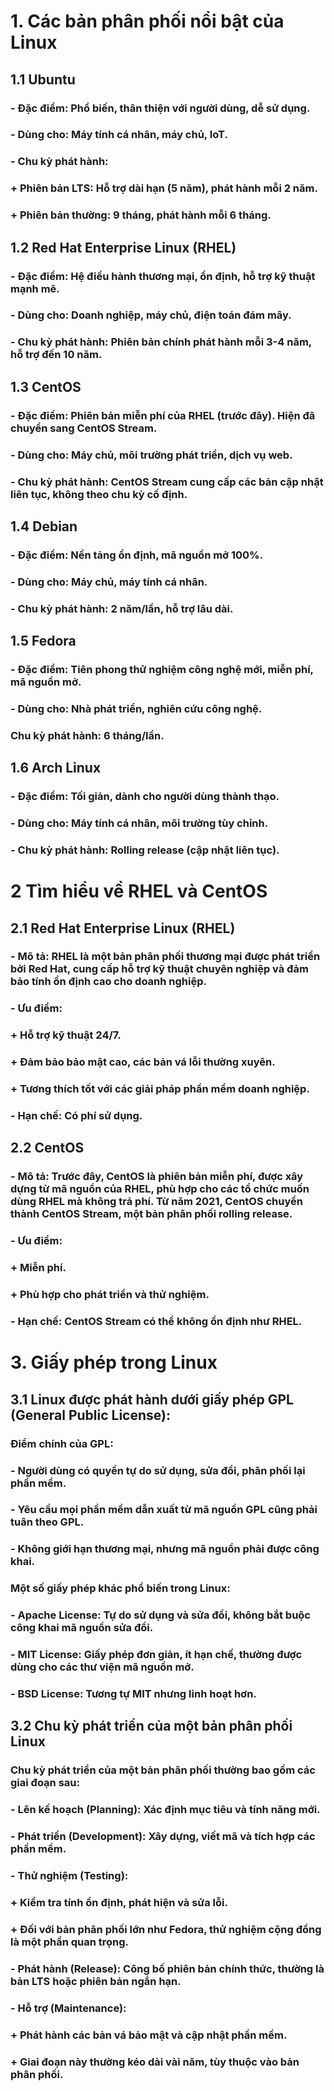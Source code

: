 # 1. Các bản phân phối nổi bật của Linux
## 1.1 Ubuntu
### - Đặc điểm: Phổ biến, thân thiện với người dùng, dễ sử dụng.
### - Dùng cho: Máy tính cá nhân, máy chủ, IoT.
### - Chu kỳ phát hành:
### + Phiên bản LTS: Hỗ trợ dài hạn (5 năm), phát hành mỗi 2 năm.
### + Phiên bản thường: 9 tháng, phát hành mỗi 6 tháng.
## 1.2 Red Hat Enterprise Linux (RHEL)
### - Đặc điểm: Hệ điều hành thương mại, ổn định, hỗ trợ kỹ thuật mạnh mẽ.
### - Dùng cho: Doanh nghiệp, máy chủ, điện toán đám mây.
### - Chu kỳ phát hành: Phiên bản chính phát hành mỗi 3-4 năm, hỗ trợ đến 10 năm.
## 1.3 CentOS
### - Đặc điểm: Phiên bản miễn phí của RHEL (trước đây). Hiện đã chuyển sang CentOS Stream.
### - Dùng cho: Máy chủ, môi trường phát triển, dịch vụ web.
### - Chu kỳ phát hành: CentOS Stream cung cấp các bản cập nhật liên tục, không theo chu kỳ cố định.
## 1.4 Debian
### - Đặc điểm: Nền tảng ổn định, mã nguồn mở 100%.
### - Dùng cho: Máy chủ, máy tính cá nhân.
### - Chu kỳ phát hành: 2 năm/lần, hỗ trợ lâu dài.
## 1.5 Fedora
### - Đặc điểm: Tiên phong thử nghiệm công nghệ mới, miễn phí, mã nguồn mở.
### - Dùng cho: Nhà phát triển, nghiên cứu công nghệ.
### Chu kỳ phát hành: 6 tháng/lần.
## 1.6 Arch Linux
### - Đặc điểm: Tối giản, dành cho người dùng thành thạo.
### - Dùng cho: Máy tính cá nhân, môi trường tùy chỉnh.
### - Chu kỳ phát hành: Rolling release (cập nhật liên tục).
# 2 Tìm hiểu về RHEL và CentOS
## 2.1 Red Hat Enterprise Linux (RHEL)
### - Mô tả: RHEL là một bản phân phối thương mại được phát triển bởi Red Hat, cung cấp hỗ trợ kỹ thuật chuyên nghiệp và đảm bảo tính ổn định cao cho doanh nghiệp.
### - Ưu điểm:
### + Hỗ trợ kỹ thuật 24/7.
### + Đảm bảo bảo mật cao, các bản vá lỗi thường xuyên.
### + Tương thích tốt với các giải pháp phần mềm doanh nghiệp.
### - Hạn chế: Có phí sử dụng.
## 2.2 CentOS
### - Mô tả: Trước đây, CentOS là phiên bản miễn phí, được xây dựng từ mã nguồn của RHEL, phù hợp cho các tổ chức muốn dùng RHEL mà không trả phí. Từ năm 2021, CentOS chuyển thành CentOS Stream, một bản phân phối rolling release.
### - Ưu điểm:
### + Miễn phí.
### + Phù hợp cho phát triển và thử nghiệm.
### - Hạn chế: CentOS Stream có thể không ổn định như RHEL.
# 3. Giấy phép trong Linux
## 3.1 Linux được phát hành dưới giấy phép GPL (General Public License):
### Điểm chính của GPL:
### - Người dùng có quyền tự do sử dụng, sửa đổi, phân phối lại phần mềm.
### - Yêu cầu mọi phần mềm dẫn xuất từ mã nguồn GPL cũng phải tuân theo GPL.
### - Không giới hạn thương mại, nhưng mã nguồn phải được công khai.
### Một số giấy phép khác phổ biến trong Linux:
### - Apache License: Tự do sử dụng và sửa đổi, không bắt buộc công khai mã nguồn sửa đổi.
### - MIT License: Giấy phép đơn giản, ít hạn chế, thường được dùng cho các thư viện mã nguồn mở.
### - BSD License: Tương tự MIT nhưng linh hoạt hơn.
## 3.2 Chu kỳ phát triển của một bản phân phối Linux
### Chu kỳ phát triển của một bản phân phối thường bao gồm các giai đoạn sau:
### - Lên kế hoạch (Planning): Xác định mục tiêu và tính năng mới.
### - Phát triển (Development): Xây dựng, viết mã và tích hợp các phần mềm.
### - Thử nghiệm (Testing):
### + Kiểm tra tính ổn định, phát hiện và sửa lỗi.
### + Đối với bản phân phối lớn như Fedora, thử nghiệm cộng đồng là một phần quan trọng.
### - Phát hành (Release): Công bố phiên bản chính thức, thường là bản LTS hoặc phiên bản ngắn hạn.
### - Hỗ trợ (Maintenance): 
### + Phát hành các bản vá bảo mật và cập nhật phần mềm.
### + Giai đoạn này thường kéo dài vài năm, tùy thuộc vào bản phân phối.